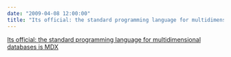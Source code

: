 ```yaml
---
date: "2009-04-08 12:00:00"
title: "Its official: the standard programming language for multidimensional databases is MDX"
---
```


[Its official: the standard programming language for multidimensional databases is MDX](/lemire/blog/2009/04-08-its-official-the-standard-programming-language-for-multidimensional-databases-in-mdx)

